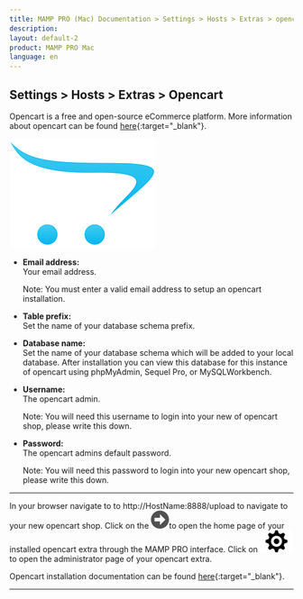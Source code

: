 ```yaml
---
title: MAMP PRO (Mac) Documentation > Settings > Hosts > Extras > opencart
description: 
layout: default-2
product: MAMP PRO Mac
language: en
---
```


## Settings > Hosts > Extras > Opencart

Opencart is a free and open-source eCommerce platform. More information about opencart can be found [here](https://www.opencart.com){:target="_blank"}.

![MAMP](/en/MAMP-PRO-Mac/Settings/Hosts/Extras/opencart/opencart.png)

*  **Email address:**  
   Your email address.  
   <div class="alert" role="alert"> 
   Note: You must enter a valid email address to setup an opencart installation.
   </div>

*  **Table prefix:**  
   Set the name of your database schema prefix. 

*  **Database name:**  
   Set the name of your database schema which will be added to your local database. After installation you can view this database for this instance of opencart using phpMyAdmin, Sequel Pro, or MySQLWorkbench. 
 
*  **Username:**  
   The opencart admin.
   <div class="alert" role="alert"> 
   Note: You will need this username to login into your new of opencart shop, please write this down.
   </div>

*  **Password:**  
   The opencart admins default password.  
   <div class="alert" role="alert"> 
   Note: You will need this password to login into your new opencart shop, please write this down.
   </div>
   
---

In your browser navigate to  to http://HostName:8888/upload to navigate to your new opencart shop. Click on the ![MAMP](../BlackArrow.png)to open the home page of your installed opencart extra through the MAMP PRO interface. Click on ![MAMP](../gear.png) to open the administrator page of your opencart extra.
  
   
 Opencart installation documentation can be found [here](http://docs.opencart.com/installation/){:target="_blank"}.

---
